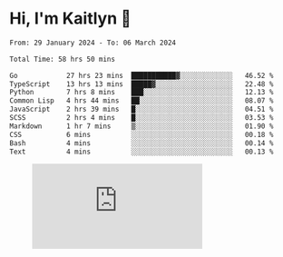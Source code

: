 # Hi, I'm Kaitlyn 👋
<!--START_SECTION:waka-->

```txt
From: 29 January 2024 - To: 06 March 2024

Total Time: 58 hrs 50 mins

Go            27 hrs 23 mins  ███████████▓░░░░░░░░░░░░░   46.52 %
TypeScript    13 hrs 13 mins  █████▓░░░░░░░░░░░░░░░░░░░   22.48 %
Python        7 hrs 8 mins    ███░░░░░░░░░░░░░░░░░░░░░░   12.13 %
Common Lisp   4 hrs 44 mins   ██░░░░░░░░░░░░░░░░░░░░░░░   08.07 %
JavaScript    2 hrs 39 mins   █░░░░░░░░░░░░░░░░░░░░░░░░   04.51 %
SCSS          2 hrs 4 mins    █░░░░░░░░░░░░░░░░░░░░░░░░   03.53 %
Markdown      1 hr 7 mins     ▒░░░░░░░░░░░░░░░░░░░░░░░░   01.90 %
CSS           6 mins          ░░░░░░░░░░░░░░░░░░░░░░░░░   00.18 %
Bash          4 mins          ░░░░░░░░░░░░░░░░░░░░░░░░░   00.14 %
Text          4 mins          ░░░░░░░░░░░░░░░░░░░░░░░░░   00.13 %
```

<!--END_SECTION:waka-->

<figure><embed src="https://wakatime.com/share/@018d58bc-3d22-46c9-b2d7-4ed36fb8172d/243b5d9b-77cd-4133-89ff-dcc8f225fa18.svg"></embed></figure>
